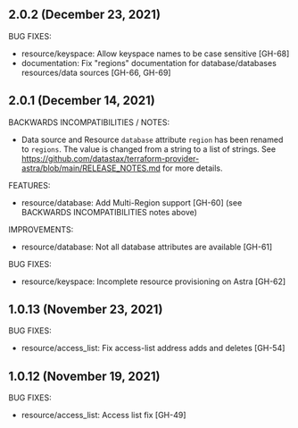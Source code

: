 ## 2.0.2 (December 23, 2021)

BUG FIXES:

* resource/keyspace: Allow keyspace names to be case sensitive [GH-68]
* documentation: Fix "regions" documentation for database/databases resources/data sources [GH-66, GH-69]

## 2.0.1 (December 14, 2021)

BACKWARDS INCOMPATIBILITIES / NOTES:

* Data source and Resource `database` attribute `region` has been renamed to `regions`. The value is changed from a string to a list of strings. See https://github.com/datastax/terraform-provider-astra/blob/main/RELEASE_NOTES.md for more details.

FEATURES:

* resource/database: Add Multi-Region support [GH-60] (see BACKWARDS INCOMPATIBILITIES notes above)

IMPROVEMENTS:

* resource/database: Not all database attributes are available [GH-61]

BUG FIXES:

* resource/keyspace: Incomplete resource provisioning on Astra [GH-62]

## 1.0.13 (November 23, 2021)

BUG FIXES:

* resource/access_list: Fix access-list address adds and deletes [GH-54]

## 1.0.12 (November 19, 2021)

BUG FIXES:

* resource/access_list: Access list fix [GH-49]
